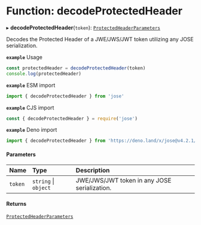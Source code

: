 # Function: decodeProtectedHeader

▸ **decodeProtectedHeader**(`token`): [`ProtectedHeaderParameters`](../types/util_decode_protected_header.ProtectedHeaderParameters.md)

Decodes the Protected Header of a JWE/JWS/JWT token utilizing any JOSE serialization.

**`example`** Usage
```js
const protectedHeader = decodeProtectedHeader(token)
console.log(protectedHeader)
```

**`example`** ESM import
```js
import { decodeProtectedHeader } from 'jose'
```

**`example`** CJS import
```js
const { decodeProtectedHeader } = require('jose')
```

**`example`** Deno import
```js
import { decodeProtectedHeader } from 'https://deno.land/x/jose@v4.2.1/index.ts'
```

#### Parameters

| Name | Type | Description |
| :------ | :------ | :------ |
| `token` | `string` \| `object` | JWE/JWS/JWT token in any JOSE serialization. |

#### Returns

[`ProtectedHeaderParameters`](../types/util_decode_protected_header.ProtectedHeaderParameters.md)
